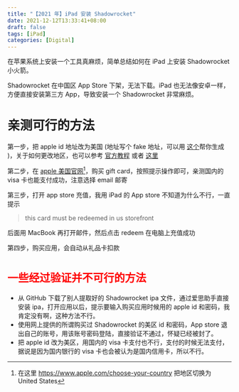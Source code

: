 ```yaml
---
title: "【2021 年】iPad 安装 Shadowrocket"
date: 2021-12-12T13:33:41+08:00
draft: false
tags: [iPad]
categories: [Digital]
---
```


在苹果系统上安装一个工具真麻烦，简单总结如何在 iPad 上安装 Shadowrocket 小火箭。

<!--more-->

Shadowrocket 在中国区 App Store 下架，无法下载。iPad 也无法像安卓一样，方便直接安装第三方 App，导致安装一个 Shadowrocket 非常麻烦。

# 亲测可行的方法

第一步，把 apple id 地址改为美国 (地址写个 fake 地址，可以用 [这个](https://www.fakenamegenerator.com/)帮你生成 )，关于如何更改地区，也可以参考 [官方教程](https://support.apple.com/zh-cn/HT201389) 或者 [这里](https://zhuanlan.zhihu.com/p/138058796)

第二步，在 [apple 美国官网](https://www.apple.com/shop/gift-cards)[^1]，购买 gift card，按照提示操作即可，亲测国内的 visa 卡也能支付成功，注意选择 email 邮寄

第三步，打开 app store 充值，我用 iPad 的 App store 不知道为什么不行，一直提示

> this card must be redeemed in us storefront

后面用 MacBook 再打开邮件，然后点击 redeem 在电脑上充值成功

第四步，购买应用，会自动从礼品卡扣款


# <font color="red" size=5>一些经过验证并不可行的方法</font>

+ 从 GitHub 下载了别人提取好的 Shadowrocket ipa 文件，通过爱思助手直接安装 ipa，打开应用以后，提示要输入购买应用时候用的 apple id 和密码，我肯定没有啊，这种方法不行。
+ 使用网上提供的所谓购买过 Shadowrocket 的美区 id 和密码，App store 退出自己的账号，用该账号密码登陆，直接验证不通过，怀疑已经被封了。
+ 把 apple id 改为美区，用国内的 visa 卡支付也不行，支付的时候无法支付，据说是因为国内银行的 visa 卡也会被认为是国内信用卡，所以不行。


[^1]: 在这里 https://www.apple.com/choose-your-country 把地区切换为 United States
